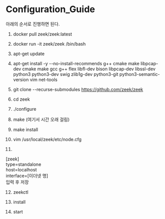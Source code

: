 # Configuration_Guide

아래의 순서로 진행하면 된다.

1. docker pull zeek/zeek:latest

2. docker run -it zeek/zeek /bin/bash

3. apt-get update

4. apt-get install -y --no-install-recommends g++ cmake make libpcap-dev cmake make gcc g++ flex libfl-dev bison libpcap-dev libssl-dev python3 python3-dev swig zlib1g-dev python3-git python3-semantic-version vim net-tools

5. git clone --recurse-submodules https://github.com/zeek/zeek

6. cd zeek

7. ./configure

8. make (여기서 시간 오래 걸림)

9. make install

10. vim /usr/local/zeek/etc/node.cfg

11.
[zeek] <br>
type=standalone <br>
host=localhost <br>
interface=[이더넷 명] <br>
입력 후 저장

12. zeekctl

13. install

14. start
